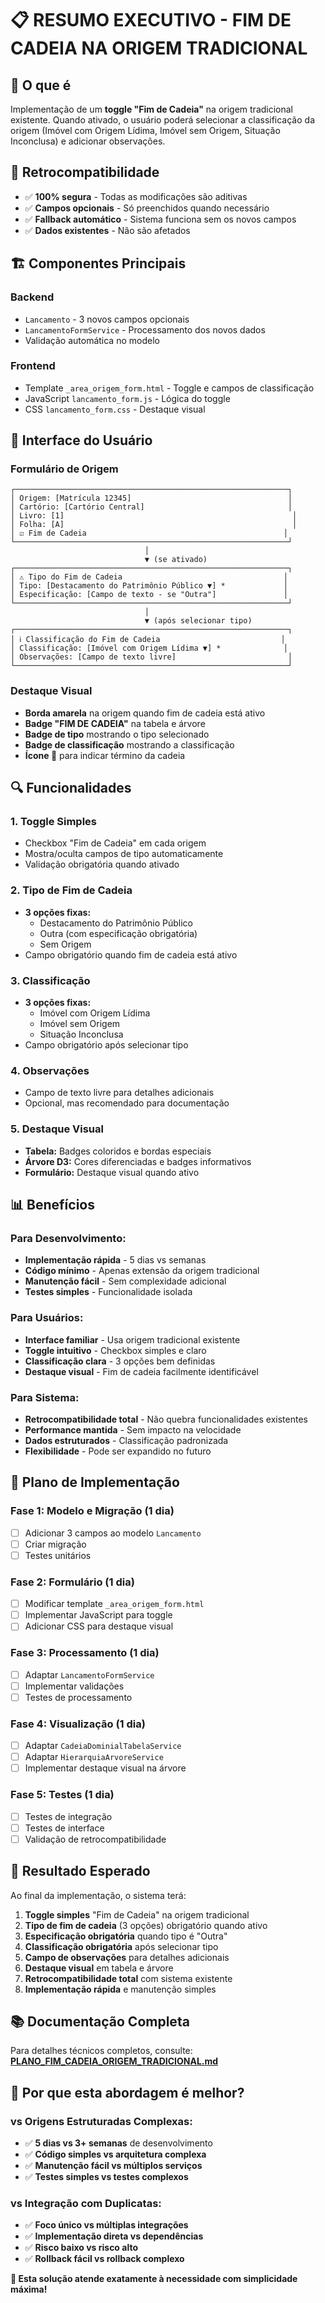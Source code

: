 # 📋 RESUMO EXECUTIVO - FIM DE CADEIA NA ORIGEM TRADICIONAL

## 🎯 **O que é**
Implementação de um **toggle "Fim de Cadeia"** na origem tradicional existente. Quando ativado, o usuário poderá selecionar a classificação da origem (Imóvel com Origem Lídima, Imóvel sem Origem, Situação Inconclusa) e adicionar observações.

## 🔄 **Retrocompatibilidade**
- ✅ **100% segura** - Todas as modificações são aditivas
- ✅ **Campos opcionais** - Só preenchidos quando necessário
- ✅ **Fallback automático** - Sistema funciona sem os novos campos
- ✅ **Dados existentes** - Não são afetados

## 🏗️ **Componentes Principais**

### **Backend**
- `Lancamento` - 3 novos campos opcionais
- `LancamentoFormService` - Processamento dos novos dados
- Validação automática no modelo

### **Frontend**
- Template `_area_origem_form.html` - Toggle e campos de classificação
- JavaScript `lancamento_form.js` - Lógica do toggle
- CSS `lancamento_form.css` - Destaque visual

## 🎨 **Interface do Usuário**

### **Formulário de Origem**
```
┌─────────────────────────────────────────────────────────────┐
│ Origem: [Matrícula 12345]                                   │
│ Cartório: [Cartório Central]                                │
│ Livro: [1]                                                   │
│ Folha: [A]                                                   │
│ ☑️ Fim de Cadeia                                            │
└─────────────────────────────────────────────────────────────┘
                              │
                              ▼ (se ativado)
┌─────────────────────────────────────────────────────────────┐
│ ⚠️ Tipo do Fim de Cadeia                                    │
│ Tipo: [Destacamento do Patrimônio Público ▼] *             │
│ Especificação: [Campo de texto - se "Outra"]               │
└─────────────────────────────────────────────────────────────┘
                              │
                              ▼ (após selecionar tipo)
┌─────────────────────────────────────────────────────────────┐
│ ℹ️ Classificação do Fim de Cadeia                           │
│ Classificação: [Imóvel com Origem Lídima ▼] *              │
│ Observações: [Campo de texto livre]                         │
└─────────────────────────────────────────────────────────────┘
```

### **Destaque Visual**
- **Borda amarela** na origem quando fim de cadeia está ativo
- **Badge "FIM DE CADEIA"** na tabela e árvore
- **Badge de tipo** mostrando o tipo selecionado
- **Badge de classificação** mostrando a classificação
- **Ícone 🛑** para indicar término da cadeia

## 🔍 **Funcionalidades**

### **1. Toggle Simples**
- Checkbox "Fim de Cadeia" em cada origem
- Mostra/oculta campos de tipo automaticamente
- Validação obrigatória quando ativado

### **2. Tipo de Fim de Cadeia**
- **3 opções fixas:**
  - Destacamento do Patrimônio Público
  - Outra (com especificação obrigatória)
  - Sem Origem
- Campo obrigatório quando fim de cadeia está ativo

### **3. Classificação**
- **3 opções fixas:**
  - Imóvel com Origem Lídima
  - Imóvel sem Origem
  - Situação Inconclusa
- Campo obrigatório após selecionar tipo

### **4. Observações**
- Campo de texto livre para detalhes adicionais
- Opcional, mas recomendado para documentação

### **5. Destaque Visual**
- **Tabela:** Badges coloridos e bordas especiais
- **Árvore D3:** Cores diferenciadas e badges informativos
- **Formulário:** Destaque visual quando ativo

## 📊 **Benefícios**

### **Para Desenvolvimento:**
- **Implementação rápida** - 5 dias vs semanas
- **Código mínimo** - Apenas extensão da origem tradicional
- **Manutenção fácil** - Sem complexidade adicional
- **Testes simples** - Funcionalidade isolada

### **Para Usuários:**
- **Interface familiar** - Usa origem tradicional existente
- **Toggle intuitivo** - Checkbox simples e claro
- **Classificação clara** - 3 opções bem definidas
- **Destaque visual** - Fim de cadeia facilmente identificável

### **Para Sistema:**
- **Retrocompatibilidade total** - Não quebra funcionalidades existentes
- **Performance mantida** - Sem impacto na velocidade
- **Dados estruturados** - Classificação padronizada
- **Flexibilidade** - Pode ser expandido no futuro

## 🚀 **Plano de Implementação**

### **Fase 1: Modelo e Migração (1 dia)**
- [ ] Adicionar 3 campos ao modelo `Lancamento`
- [ ] Criar migração
- [ ] Testes unitários

### **Fase 2: Formulário (1 dia)**
- [ ] Modificar template `_area_origem_form.html`
- [ ] Implementar JavaScript para toggle
- [ ] Adicionar CSS para destaque visual

### **Fase 3: Processamento (1 dia)**
- [ ] Adaptar `LancamentoFormService`
- [ ] Implementar validações
- [ ] Testes de processamento

### **Fase 4: Visualização (1 dia)**
- [ ] Adaptar `CadeiaDominialTabelaService`
- [ ] Adaptar `HierarquiaArvoreService`
- [ ] Implementar destaque visual na árvore

### **Fase 5: Testes (1 dia)**
- [ ] Testes de integração
- [ ] Testes de interface
- [ ] Validação de retrocompatibilidade

## 🎯 **Resultado Esperado**

Ao final da implementação, o sistema terá:

1. **Toggle simples** "Fim de Cadeia" na origem tradicional
2. **Tipo de fim de cadeia** (3 opções) obrigatório quando ativo
3. **Especificação obrigatória** quando tipo é "Outra"
4. **Classificação obrigatória** após selecionar tipo
5. **Campo de observações** para detalhes adicionais
6. **Destaque visual** em tabela e árvore
7. **Retrocompatibilidade total** com sistema existente
8. **Implementação rápida** e manutenção simples

## 📚 **Documentação Completa**

Para detalhes técnicos completos, consulte:
**[PLANO_FIM_CADEIA_ORIGEM_TRADICIONAL.md](PLANO_FIM_CADEIA_ORIGEM_TRADICIONAL.md)**

## 🎉 **Por que esta abordagem é melhor?**

### **vs Origens Estruturadas Complexas:**
- ✅ **5 dias vs 3+ semanas** de desenvolvimento
- ✅ **Código simples vs arquitetura complexa**
- ✅ **Manutenção fácil vs múltiplos serviços**
- ✅ **Testes simples vs testes complexos**

### **vs Integração com Duplicatas:**
- ✅ **Foco único vs múltiplas integrações**
- ✅ **Implementação direta vs dependências**
- ✅ **Risco baixo vs risco alto**
- ✅ **Rollback fácil vs rollback complexo**

**🎯 Esta solução atende exatamente à necessidade com simplicidade máxima!** 